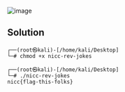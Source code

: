 ![image](https://user-images.githubusercontent.com/88983987/224675587-566990e4-5024-4869-ab68-e00819b84efe.png)

## Solution
```
┌──(root㉿kali)-[/home/kali/Desktop]
└─# chmod +x nicc-rev-jokes 
                                                                                                                                                                         
┌──(root㉿kali)-[/home/kali/Desktop]
└─# ./nicc-rev-jokes 
nicc{flag-this-folks}
```

